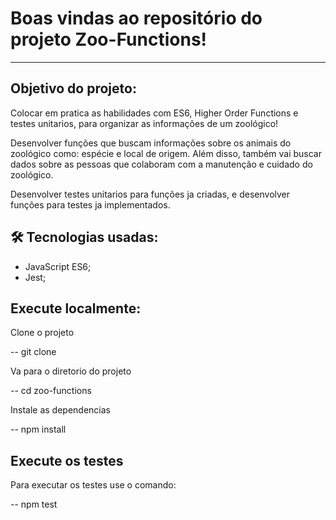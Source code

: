 # Boas vindas ao repositório do projeto Zoo-Functions!

---

## Objetivo do projeto:

Colocar em pratica as habilidades com ES6, Higher Order Functions e testes unitarios, para organizar as informações de um zoológico!

Desenvolver funções que buscam informações sobre os animais do zoológico como: espécie e local de origem. Além disso, também vai buscar dados
sobre as pessoas que colaboram com a manutenção e cuidado do zoológico.

Desenvolver testes unitarios para funções ja criadas, e desenvolver funções para testes ja implementados.


## 🛠 Tecnologias usadas:

* JavaScript ES6;
* Jest;

## Execute localmente:

Clone o projeto

  -- git clone

Va para o diretorio do projeto

  -- cd zoo-functions

Instale as dependencias

  -- npm install


## Execute os testes

Para executar os testes use o comando:

  -- npm test
